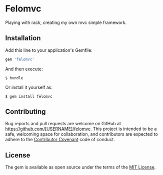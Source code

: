 # Felomvc

Playing with rack, creating my own mvc simple framework.

## Installation

Add this line to your application's Gemfile:

```ruby
gem 'felomvc'
```

And then execute:

    $ bundle

Or install it yourself as:

    $ gem install felomvc


## Contributing

Bug reports and pull requests are welcome on GitHub at https://github.com/[USERNAME]/felomvc. This project is intended to be a safe, welcoming space for collaboration, and contributors are expected to adhere to the [Contributor Covenant](contributor-covenant.org) code of conduct.


## License

The gem is available as open source under the terms of the [MIT License](http://opensource.org/licenses/MIT).

